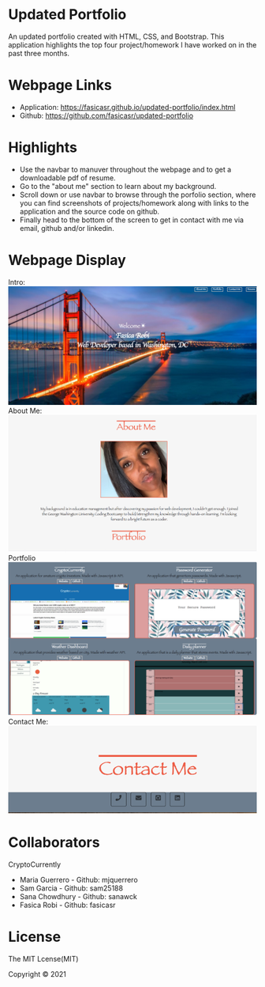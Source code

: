 # Updated Portfolio

An updated portfolio created with HTML, CSS, and Bootstrap. This application highlights the top four project/homework I have worked on in the past three months. 

# Webpage Links

* Application: https://fasicasr.github.io/updated-portfolio/index.html
* Github: https://github.com/fasicasr/updated-portfolio

# Highlights 

* Use the navbar to manuver throughout the webpage and to get a downloadable pdf of resume.
* Go to the "about me" section to learn about my background.
* Scroll down or use navbar to browse through the porfolio section, where you can find screenshots of projects/homework along with links to the application and the source code on github. 
* Finally head to the bottom of the screen to get in contact with me via email, github and/or linkedin.

# Webpage Display 

Intro:
![Intro](./images/intro.png)
About Me:
![About Me](./images/about.png)
Portfolio 
![Portfolio](./images/work.png)
Contact Me:
![Contact Me](./images/contact.png)



# Collaborators

CryptoCurrently
* Maria Guerrero - Github: mjquerrero
* Sam Garcia - Github: sam25188
* Sana Chowdhury - Github: sanawck
* Fasica Robi - Github: fasicasr

# License

The MIT Lcense(MIT)

Copyright © 2021 